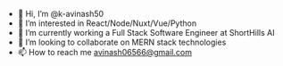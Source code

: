 - 👋 Hi, I’m @k-avinash50
- 👀 I’m interested in React/Node/Nuxt/Vue/Python
- 🌱 I’m currently working a Full Stack Software Engineer at ShortHills AI
- 💞️ I’m looking to collaborate on MERN stack technologies
- 📫 How to reach me avinash06566@gmail.com

<!---
k-avinash50/k-avinash50 is a ✨ special ✨ repository because its `README.md` (this file) appears on your GitHub profile.
You can click the Preview link to take a look at your changes.
--->
